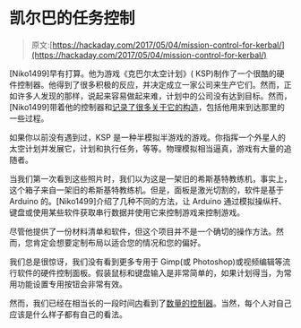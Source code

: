 # 凯尔巴的任务控制

> 原文:[https://hackaday.com/2017/05/04/mission-control-for-kerbal/](https://hackaday.com/2017/05/04/mission-control-for-kerbal/)

[Niko1499]早有打算。他为游戏《克巴尔太空计划》( KSP)制作了一个很酷的硬件控制器。他得到了很多积极的反应，并决定成立一家公司来生产它们。然而，正如许多人发现的那样，说起来容易做起来难，计划中的公司没有达到目标。然而，[Niko1499]带着他的控制器和[记录了很多关于它的构造](http://www.instructables.com/id/Kerbal-Space-Program-Controller/)，包括他用来到达那里的一些过程。

如果你以前没有遇到过，KSP 是一种半模拟半游戏的游戏。你指挥一个外星人的太空计划并发展它，计划和执行任务，等等。物理模拟相当逼真，游戏有大量的追随者。

当我们第一次看到这些照片时，我们以为这是一架旧的希斯基特教练机，事实上，这个箱子来自一架旧的希斯基特教练机。但是，面板是激光切割的，软件是基于 Arduino 的。[Niko1499]介绍了几种不同的方法，让 Arduino 通过模拟操纵杆、键盘或使用某些软件获取串行数据并使用它来控制游戏来控制游戏。

尽管他提供了一份材料清单和软件，但这个项目并不是一个确切的操作方法。然而，您肯定会想要定制布局以适合您的情况和您的偏好。

我们总是很惊讶，我们没有看到更多专用于 Gimp(或 Photoshop)或视频编辑等流行软件的硬件控制面板。假装鼠标和键盘输入是非常简单的，如果计划得当，为常用功能设置专用按钮会非常有效。

然而，我们已经在相当长的一段时间[内](https://hackaday.com/2014/07/03/custom-controllers-for-kerbal-space-program/)看到了[数量的控制器](https://hackaday.com/2016/07/25/diy-command-station-for-kerbal-space-program-is-overkill/)。当然，每个人对自己应该是什么样子都有自己的看法。